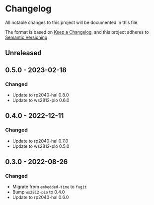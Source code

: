 # Changelog

All notable changes to this project will be documented in this file.

The format is based on [Keep a Changelog](https://keepachangelog.com/en/1.0.0/),
and this project adheres to [Semantic Versioning](https://semver.org/spec/v2.0.0.html).

## Unreleased

## 0.5.0 - 2023-02-18

### Changed

- Update to rp2040-hal 0.8.0
- Update to ws2812-pio 0.6.0

## 0.4.0 - 2022-12-11

### Changed

- Update to rp2040-hal 0.7.0
- Update to ws2812-pio 0.5.0

## 0.3.0 - 2022-08-26

### Changed

- Migrate from `embedded-time` to `fugit`
- Bump `ws2812-pio` to 0.4.0
- Update to rp2040-hal 0.6.0

